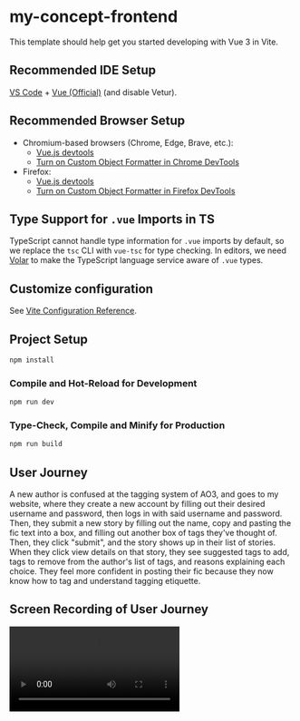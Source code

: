# my-concept-frontend

This template should help get you started developing with Vue 3 in Vite.

## Recommended IDE Setup

[VS Code](https://code.visualstudio.com/) + [Vue (Official)](https://marketplace.visualstudio.com/items?itemName=Vue.volar) (and disable Vetur).

## Recommended Browser Setup

- Chromium-based browsers (Chrome, Edge, Brave, etc.):
  - [Vue.js devtools](https://chromewebstore.google.com/detail/vuejs-devtools/nhdogjmejiglipccpnnnanhbledajbpd)
  - [Turn on Custom Object Formatter in Chrome DevTools](http://bit.ly/object-formatters)
- Firefox:
  - [Vue.js devtools](https://addons.mozilla.org/en-US/firefox/addon/vue-js-devtools/)
  - [Turn on Custom Object Formatter in Firefox DevTools](https://fxdx.dev/firefox-devtools-custom-object-formatters/)

## Type Support for `.vue` Imports in TS

TypeScript cannot handle type information for `.vue` imports by default, so we replace the `tsc` CLI with `vue-tsc` for type checking. In editors, we need [Volar](https://marketplace.visualstudio.com/items?itemName=Vue.volar) to make the TypeScript language service aware of `.vue` types.

## Customize configuration

See [Vite Configuration Reference](https://vite.dev/config/).

## Project Setup

```sh
npm install
```

### Compile and Hot-Reload for Development

```sh
npm run dev
```

### Type-Check, Compile and Minify for Production

```sh
npm run build
```

## User Journey

A new author is confused at the tagging system of AO3, and goes to my website, where they create a new account by filling out their desired username and password, then logs in with said username and password. Then, they submit a new story by filling out the name, copy and pasting the fic text into a box, and filling out another box of tags they've thought of. Then, they click "submit", and the story shows up in their list of stories. When they click view details on that story, they see suggested tags to add, tags to remove from the author's list of tags, and reasons explaining each choice. They feel more confident in posting their fic because they now know how to tag and understand tagging etiquette.

## Screen Recording of User Journey

<video controls src="../15c287a0-c42b-45c1-9c29-7eee74f3cd58.mp4" title="Screen Recording"></video>
